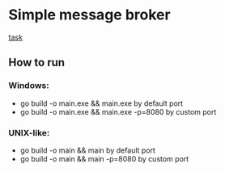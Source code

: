 # Simple message broker

[task](test-task.md)

## How to run 

### Windows:

* go build -o main.exe && main.exe by default port
* go build -o main.exe && main.exe -p=8080 by custom port

### UNIX-like:

* go build -o main && main by default port
* go build -o main && main -p=8080 by custom port